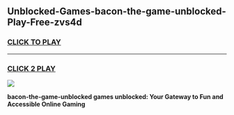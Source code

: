
## Unblocked-Games-bacon-the-game-unblocked-Play-Free-zvs4d
<h3>
<a href="https://premium76.site?title=bacon-the-game-unblocked&ref=20A">CLICK TO PLAY</a></h3>
<hr>

<h3>
<a href="https://premium76.site?title=bacon-the-game-unblocked&ref=20A">CLICK 2 PLAY</a>
  
</h3>

<a href="https://premium76.site?title=bacon-the-game-unblocked&ref=20A"><img src="https://clearcache.store/games.png"></a>


**bacon-the-game-unblocked games unblocked: Your Gateway to Fun and Accessible Online Gaming**
